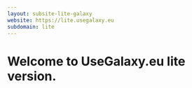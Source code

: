 ```yaml
---
layout: subsite-lite-galaxy
website: https://lite.usegalaxy.eu
subdomain: lite
---
```


# Welcome to UseGalaxy.eu lite version.

